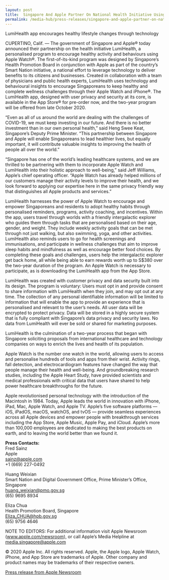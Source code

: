 ```yaml
---
layout: post
title:  Singapore And Apple Partner On National Health Initiative Using Apple Watch
permalink: /media-hub/press-releases/singapore-and-apple-partner-on-national-health-initiative-using-apple-watch
---
```


LumiHealth app encourages healthy lifestyle changes through technology

CUPERTINO, Calif. — The government of Singapore and Apple® today announced their partnership on the health initiative LumiHealth, a personalised program to encourage healthy activity and behaviours using Apple Watch®. The first-of-its-kind program was designed by Singapore’s Health Promotion Board in conjunction with Apple as part of the country’s Smart Nation initiative, a national effort to leverage technology to deliver benefits to its citizens and businesses. Created in collaboration with a team of physicians and public health experts, LumiHealth uses technology and behavioural insights to encourage Singaporeans to keep healthy and complete wellness challenges through their Apple Watch and iPhone®. The LumiHealth app, designed with user privacy and security at its core, is available in the App Store® for pre-order now, and the two-year program will be offered from late October 2020.

“Even as all of us around the world are dealing with the challenges of COVID-19, we must keep investing in our future. And there is no better investment than in our own personal health,” said Heng Swee Keat, Singapore’s Deputy Prime Minister. “This partnership between Singapore and Apple will enable Singaporeans to lead healthier lives, but equally important, it will contribute valuable insights to improving the health of people all over the world.”

“Singapore has one of the world’s leading healthcare systems, and we are thrilled to be partnering with them to incorporate Apple Watch and LumiHealth into their holistic approach to well-being,” said Jeff Williams, Apple’s chief operating officer. “Apple Watch has already helped millions of our customers manage their activity levels to improve their health, and we look forward to applying our expertise here in the same privacy friendly way that distinguishes all Apple products and services.”

LumiHealth harnesses the power of Apple Watch to encourage and empower Singaporeans and residents to adopt healthy habits through personalised reminders, programs, activity coaching, and incentives. Within the app, users travel through worlds with a friendly intergalactic explorer who guides them through tasks that are personalised based on their age, gender, and weight. They include weekly activity goals that can be met through not just walking, but also swimming, yoga, and other activities. LumiHealth also reminds users to go for health screenings and immunisations, and participate in wellness challenges that aim to improve sleep habits and mindfulness as well as encourage better food choices. By completing these goals and challenges, users help the intergalactic explorer get back home, all while being able to earn rewards worth up to S$380 over the two-year duration of the program. An Apple Watch is necessary to participate, as is downloading the LumiHealth app from the App Store.

LumiHealth was created with customer privacy and data security built into its design. The program is voluntary: Users must opt in and provide consent to share information with LumiHealth when they join, and may opt out at any time. The collection of any personal identifiable information will be limited to information that will enable the app to provide an experience that is personalised and relevant to the user’s needs. All user data will be encrypted to protect privacy. Data will be stored in a highly secure system that is fully compliant with Singapore’s data privacy and security laws. No data from LumiHealth will ever be sold or shared for marketing purposes.

LumiHealth is the culmination of a two-year process that began with Singapore soliciting proposals from international healthcare and technology companies on ways to enrich the lives and health of its population.

Apple Watch is the number one watch in the world, allowing users to access and personalise hundreds of tools and apps from their wrist. Activity rings, fall detection, and electrocardiogram features have changed the way that people manage their health and well-being. And groundbreaking research studies, including the Apple Heart Study, have provided scientists and medical professionals with critical data that users have shared to help power healthcare breakthroughs for the future.
  
Apple revolutionised personal technology with the introduction of the Macintosh in 1984. Today, Apple leads the world in innovation with iPhone, iPad, Mac, Apple Watch, and Apple TV. Apple’s five software platforms — iOS, iPadOS, macOS, watchOS, and tvOS — provide seamless experiences across all Apple devices and empower people with breakthrough services including the App Store, Apple Music, Apple Pay, and iCloud. Apple’s more than 100,000 employees are dedicated to making the best products on earth, and to leaving the world better than we found it.
  
**Press Contacts:**  
Fred Sainz  
Apple  
[sainz@apple.com](mailto:sainz@apple.com)  
+1 (669) 227-0492
  
Huang Weixian  
Smart Nation and Digital Government Office, Prime Minister’s Office, Singapore  
[huang_weixian@pmo.gov.sg](mailto:huang_weixian@pmo.gov.sg)  
(65) 9695 8934
  
Eliza Chua  
Health Promotion Board, Singapore  
[Eliza_CHUA@hpb.gov.sg](mailto:Eliza_CHUA@hpb.gov.sg)  
(65) 9756 4646

NOTE TO EDITORS: For additional information visit Apple Newsroom (www.apple.com/newsroom), or call Apple’s Media Helpline at media.singapore@apple.com  

© 2020 Apple Inc. All rights reserved. Apple, the Apple logo, Apple Watch, iPhone, and App Store are trademarks of Apple. Other company and product names may be trademarks of their respective owners.

[Press release from Apple Newsroom](https://www.apple.com/newsroom/2020/09/singapore-and-apple-partner-on-national-health-initiative-using-apple-watch/)
